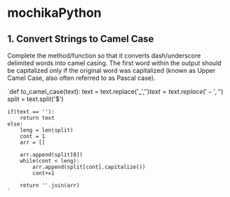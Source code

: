 # mochikaPython

## 1. Convert Strings to Camel Case

Complete the method/function so that it converts dash/underscore delimited words into camel casing. The first word within the output should be capitalized only if the original word was capitalized (known as Upper Camel Case, also often referred to as Pascal case).

`def to_camel_case(text):
    text = text.replace('_','$')
    text = text.replace('-','$')
    split = text.split('$')
    
    if(text == ''):
        return text
    else:
        leng = len(split)
        cont = 1
        arr = []
        
        arr.append(split[0])
        while(cont < leng):
            arr.append(split[cont].capitalize())
            cont+=1
            
        return ''.join(arr)
    `

